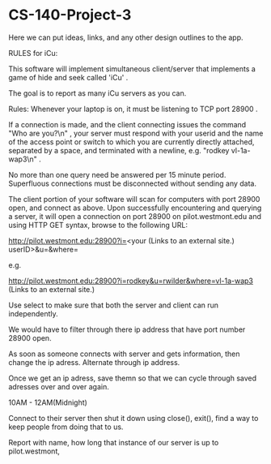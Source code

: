 # CS-140-Project-3

Here we can put ideas, links, and any other design outlines to the app.

RULES for iCu:

  This software will implement simultaneous client/server that implements a game of hide and seek called 'iCu' .

  The goal is to report as many iCu servers as you can.  

  Rules:  Whenever your laptop is on, it must be listening to TCP port 28900 .

  If a connection is made, and the client connecting issues the command "Who are you?\n" ,  your server must respond with your userid and the name of the access point or switch to which you are currently directly attached, separated by a space, and terminated with a newline, e.g. "rodkey vl-1a-wap3\n" .  

  No more than one query need be answered per 15 minute period. Superfluous connections must be disconnected without sending any data.

  The client portion of your software will scan for computers with port 28900 open, and connect as above.  Upon successfully encountering and querying a server, it will open a connection on port 28900 on pilot.westmont.edu and using HTTP GET syntax, browse to the following URL:

  http://pilot.westmont.edu:28900?i=<your (Links to an external site.) userID>&u=<their userID>&where=<their connection> 

  e.g. 

  http://pilot.westmont.edu:28900?i=rodkey&u=rwilder&where=vl-1a-wap3 (Links to an external site.)

  Use select to make sure that both the server and client can run independently.

We would have to filter through there ip address that have port number 28900 open. 

As soon as someone connects with server and gets information, then change the ip adress.
Alternate through ip address.

Once we get an ip adress, save themn so that we can cycle through saved adresses over and over again.

10AM - 12AM(Midnight)

Connect to their server then shut it down using close(), exit(), find a way to keep people from doing that to us.

Report with name, how long that instance of our server is up to pilot.westmont,
